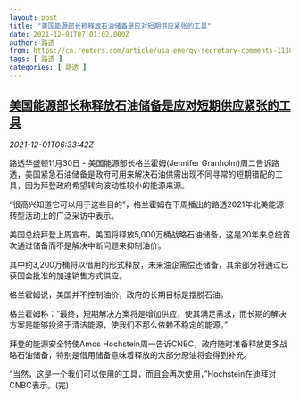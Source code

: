 ```yaml
---
layout: post
title: "美国能源部长称释放石油储备是应对短期供应紧张的工具"
date: 2021-12-01T07:01:02.000Z
author: 路透
from: https://cn.reuters.com/article/usa-energy-secretary-comments-1130-tues-idCNKBS2IG34L
tags: [ 路透 ]
categories: [ 路透 ]
---
```

<!--1638342062000-->
[美国能源部长称释放石油储备是应对短期供应紧张的工具](https://cn.reuters.com/article/usa-energy-secretary-comments-1130-tues-idCNKBS2IG34L)
------

<div>
<div><i>2021-12-01T06:33:42Z</i></div><p>路透华盛顿11月30日 - 美国能源部长格兰霍姆(Jennifer Granholm)周二告诉路透，美国紧急石油储备是政府可用来解决石油供需出现不同寻常的短期错配的工具，因为拜登政府希望转向波动性较小的能源来源。</p><p>“很高兴知道它可以用于这些目的”，格兰霍姆在下周播出的路透2021年北美能源转型活动上的广泛采访中表示。</p><p>美国总统拜登上周宣布，美国将释放5,000万桶战略石油储备，这是20年来总统首次通过储备而不是解决中断问题来抑制油价。</p><p>其中约3,200万桶将以借用的形式释放，未来油企需偿还储备，其余部分将通过已获国会批准的加速销售方式供应。</p><p>格兰霍姆说，美国并不控制油价，政府的长期目标是摆脱石油。</p><p>格兰霍姆称：“最终，短期解决方案将是增加供应，使其满足需求，而长期的解决方案是能够投资于清洁能源，使我们不那么依赖不稳定的能源。”</p><p>拜登的能源安全特使Amos Hochstein周一告诉CNBC，政府随时准备释放更多战略石油储备，特别是借用储备意味着释放的大部分原油将会得到补充。</p><p>“当然，这是一个我们可以使用的工具，而且会再次使用，”Hochstein在迪拜对CNBC表示。(完)</p>
</div>
